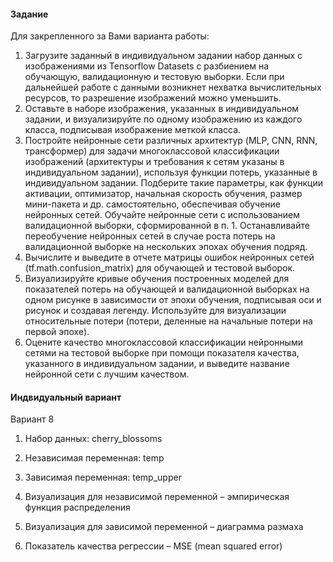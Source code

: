 #### Задание

Для закрепленного за Вами варианта работы:

1. Загрузите заданный в индивидуальном задании набор данных с изображениями из Tensorflow Datasets с разбиением на обучающую, валидационную и тестовую выборки. Если при дальнейшей работе с данными возникнет нехватка вычислительных ресурсов, то разрешение изображений можно уменьшить.
2. Оставьте в наборе изображения, указанных в индивидуальном задании, и визуализируйте по одному изображению из каждого класса, подписывая изображение меткой класса.
3. Постройте нейронные сети различных архитектур (MLP, CNN, RNN, трансформер) для задачи многоклассовой классификации изображений (архитектуры и требования к сетям указаны в индивидуальном задании), используя функции потерь, указанные в индивидуальном задании. Подберите такие параметры, как функции активации, оптимизатор, начальная скорость обучения, размер мини-пакета и др. самостоятельно, обеспечивая обучение нейронных сетей. Обучайте нейронные сети с использованием валидационной выборки, сформированной в п. 1. Останавливайте переобучение нейронных сетей в случае роста потерь на валидационной выборке на нескольких эпохах обучения подряд.
4. Вычислите и выведите в отчете матрицы ошибок нейронных сетей (tf.math.confusion_matrix) для обучающей и тестовой выборок.
5. Визуализируйте кривые обучения построенных моделей для показателей потерь на обучающей и валидационной выборках на одном рисунке в зависимости от эпохи обучения, подписывая оси и рисунок и создавая легенду. Используйте для визуализации относительные потери (потери, деленные на начальные потери на первой эпохе).
6. Оцените качество многоклассовой классификации нейронными сетями на тестовой выборке при помощи показателя качества, указанного в индивидуальном задании, и выведите название нейронной сети с лучшим качеством.

#### Индвидуальный вариант

Вариант 8 

1. Набор данных: cherry_blossoms 

2. Независимая переменная: temp 

3. Зависимая переменная: temp_upper 

4. Визуализация для независимой переменной – эмпирическая функция распределения 

5. Визуализация для зависимой переменной – диаграмма размаха 

6. Показатель качества регрессии – MSE (mean squared error) 
